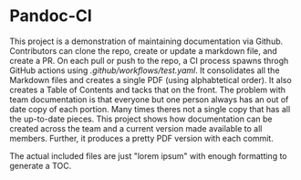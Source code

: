 # Pandoc-CI

This project is a demonstration of maintaining documentation via Github.  Contributors can clone the repo, create or update a markdown file, and create a PR.
On each pull or push to the repo, a CI process spawns throgh GitHub actions using _.github/workflows/test.yaml_.  It consolidates all the Markdown files and creates a single PDF (using alphabtetical order).  It also creates a Table of Contents and tacks that on the front.
The problem with team documentation is that everyone but one person always has an out of date copy of each portion.  Many times theres not a single copy that has all the up-to-date pieces.  This project shows how documentation can be created across the team and a current version made available to all members.  Further, it produces a pretty PDF version with each commit.

The actual included files are just "lorem ipsum" with enough formatting to generate a TOC.
